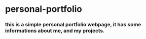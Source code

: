 # personal-portfolio

### this is a simple personal portfolio webpage, it has some informations about me, and my projects.